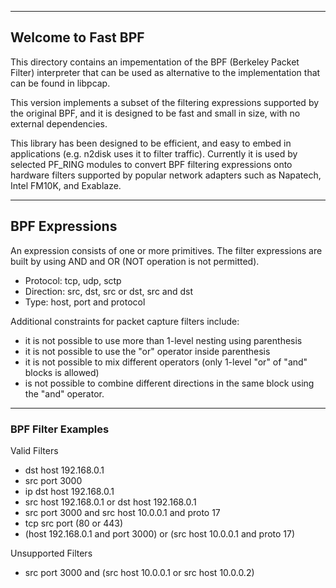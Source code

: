 ----
## Welcome to Fast BPF

This directory contains an impementation of the BPF (Berkeley Packet Filter) interpreter
that can be used as alternative to the implementation that can be found in libpcap.

This version implements a subset of the filtering expressions supported by the original BPF, and it is designed to be fast and small in size, with no external dependencies.

This library has been designed to be efficient, and easy to embed in applications (e.g. n2disk uses it to filter traffic). 
Currently it is used by selected PF_RING modules to convert BPF
filtering expressions onto hardware filters supported by popular network adapters such as Napatech, Intel FM10K, and Exablaze.

----
## BPF Expressions

An expression consists of one or more primitives.
The filter expressions are built by using AND and OR (NOT operation is not permitted).

* Protocol: tcp, udp, sctp
* Direction: src, dst, src or dst, src and dst
* Type: host, port and protocol

Additional constraints for packet capture filters include:

* it is not possible to use more than 1-level nesting using parenthesis
* it is not possible to use the "or" operator inside parenthesis
* it is not possible to mix different operators (only 1-level "or" of "and" blocks is allowed)
* is not possible to combine different directions in the same block using   the "and" operator.


----
### BPF Filter Examples

Valid Filters

* dst host 192.168.0.1
* src port 3000
* ip dst host 192.168.0.1
* src host 192.168.0.1 or dst host 192.168.0.1
* src port 3000 and src host 10.0.0.1 and proto 17
* tcp src port (80 or 443)
* (host 192.168.0.1 and port 3000) or (src host 10.0.0.1 and proto 17)

Unsupported Filters

* src port 3000 and (src host 10.0.0.1 or src host 10.0.0.2)
